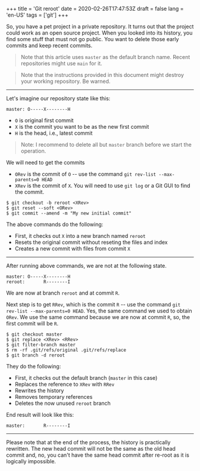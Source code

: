 +++
title = 'Git reroot'
date = 2020-02-26T17:47:53Z
draft = false
lang = 'en-US'
tags = ['git']
+++

So, you have a pet project in a private repository. It turns out that the project could work as an open source project. When you looked into its history, you find some stuff that must not go public. You want to delete those early commits and keep recent commits.

> Note that this article uses `master` as the default branch name. Recent repositories might use `main` for it.

> Note that the instructions provided in this document might destroy your working repository. Be warned.

---

Let's imagine our repository state like this:

```
master: O-----X--------H
```

- `O` is original first commit
- `X` is the commit you want to be as the new first commit
- `H` is the head, i.e., latest commit

> Note: I recommend to delete all but `master` branch before we start the operation.

We will need to get the commits

- `ORev` is the commit of `O` -- use the command `git rev-list --max-parents=0 HEAD`
- `XRev` is the commit of `X`. You will need to use `git log` or a Git GUI to find the commit.

```shell
$ git checkout -b reroot <XRev>
$ git reset --soft <ORev>
$ git commit --amend -m "My new initial commit"
```

The above commands do the following:

- First, it checks out `X` into a new branch named `reroot`
- Resets the original commit without reseting the files and index
- Creates a new commit with files from commit `X`

---

After running above commands, we are not at the following state.

```
master: O-----X--------H
reroot:       R--------I
```

We are now at branch `reroot` and at commit `R`.

Next step is to get `RRev`, which is the commit `R` -- use the command `git rev-list --max-parents=0 HEAD`. Yes, the same command we used to obtain `ORev`. We use the same command because we are now at commit `R`, so, the first commit will be `R`.

```shell
$ git checkout master
$ git replace <XRev> <RRev>
$ git filter-branch master
$ rm -rf .git/refs/original .git/refs/replace
$ git branch -d reroot
```

They do the following:

- First, it checks out the default branch (`master` in this case)
- Replaces the reference to `XRev` with `RRev`
- Rewrites the history
- Removes temporary references
- Deletes the now unused `reroot` branch

End result will look like this:

```
master:       R--------I
```

---

Please note that at the end of the process, the history is practically rewritten. The new head commit will not be the same as the old head commit and, no, you can't have the same head commit after re-root as it is logically impossible.
